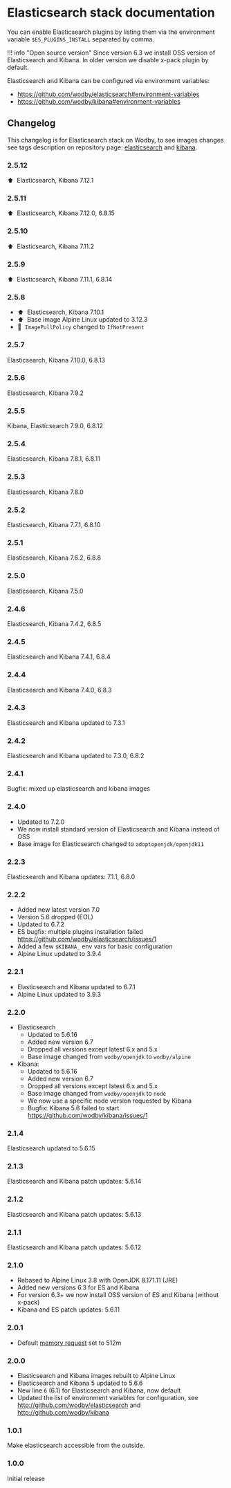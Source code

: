 # Elasticsearch stack documentation

You can enable Elasticsearch plugins by listing them via the environment variable `$ES_PLUGINS_INSTALL` separated by comma.

!!! info "Open source version"
    Since version 6.3 we install OSS version of Elasticsearch and Kibana. In older version we disable x-pack plugin by default.

Elasticsearch and Kibana can be configured via environment variables:

* https://github.com/wodby/elasticsearch#environment-variables
* https://github.com/wodby/kibana#environment-variables

## Changelog

This changelog is for Elasticsearch stack on Wodby, to see images changes see tags description on repository page: [elasticsearch](https://github.com/wodby/elasticsearch/releases) and [kibana](https://github.com/wodby/kibana/releases).   

### 2.5.12

⬆️&nbsp; Elasticsearch, Kibana 7.12.1

### 2.5.11

⬆️&nbsp; Elasticsearch, Kibana 7.12.0, 6.8.15

### 2.5.10

⬆️&nbsp; Elasticsearch, Kibana 7.11.2

### 2.5.9

⬆️&nbsp; Elasticsearch, Kibana 7.11.1, 6.8.14

### 2.5.8

- ⬆️&nbsp; Elasticsearch, Kibana 7.10.1
- ⬆️&nbsp; Base image Alpine Linux updated to 3.12.3
- 🦴&nbsp; `ImagePullPolicy` changed to `IfNotPresent`

### 2.5.7

Elasticsearch, Kibana 7.10.0, 6.8.13

### 2.5.6

Elasticsearch, Kibana 7.9.2

### 2.5.5

Kibana, Elasticsearch 7.9.0, 6.8.12

### 2.5.4

Elasticsearch, Kibana 7.8.1, 6.8.11

### 2.5.3

Elasticsearch, Kibana 7.8.0

### 2.5.2

Elasticsearch, Kibana 7.7.1, 6.8.10

### 2.5.1

Elasticsearch, Kibana 7.6.2, 6.8.8

### 2.5.0

Elasticsearch, Kibana 7.5.0

### 2.4.6

Elasticsearch, Kibana 7.4.2, 6.8.5

### 2.4.5

Elasticsearch and Kibana 7.4.1, 6.8.4

### 2.4.4

Elasticsearch and Kibana 7.4.0, 6.8.3

### 2.4.3

Elasticsearch and Kibana updated to 7.3.1

### 2.4.2

Elasticsearch and Kibana updated to 7.3.0, 6.8.2

### 2.4.1

Bugfix: mixed up elasticsearch and kibana images

### 2.4.0

- Updated to 7.2.0
- We now install standard version of Elasticsearch and Kibana instead of OSS
- Base image for Elasticsearch changed to `adoptopenjdk/openjdk11`

### 2.2.3

Elasticsearch and Kibana updates: 7.1.1, 6.8.0

### 2.2.2

- Added new latest version 7.0
- Version 5.6 dropped (EOL)
- Updated to 6.7.2
- ES bugfix: multiple plugins installation failed https://github.com/wodby/elasticsearch/issues/1
- Added a few `$KIBANA_` env vars for basic configuration
- Alpine Linux updated to 3.9.4

### 2.2.1

- Elasticsearch and Kibana updated to 6.7.1
- Alpine Linux updated to 3.9.3

### 2.2.0

- Elasticsearch
    - Updated to 5.6.16
    - Added new version 6.7
    - Dropped all versions except latest 6.x and 5.x
    - Base image changed from `wodby/openjdk` to `wodby/alpine` 
- Kibana:
    - Updated to 5.6.16
    - Added new version 6.7
    - Dropped all versions except latest 6.x and 5.x
    - Base image changed from `wodby/openjdk` to `node`
    - We now use a specific node version requested by Kibana
    - Bugfix: Kibana 5.6 failed to start https://github.com/wodby/kibana/issues/1

### 2.1.4

Elasticsearch updated to 5.6.15

### 2.1.3

Elasticsearch and Kibana patch updates: 5.6.14

### 2.1.2

Elasticsearch and Kibana patch updates: 5.6.13

### 2.1.1

Elasticsearch and Kibana patch updates: 5.6.12

### 2.1.0

* Rebased to Alpine Linux 3.8 with OpenJDK 8.171.11 (JRE)
* Added new versions 6.3 for ES and Kibana
* For version 6.3+ we now install OSS version of ES and Kibana (without x-pack)
* Kibana and ES patch updates: 5.6.11

### 2.0.1

* Default [memory request](../config.md#resources) set to 512m

### 2.0.0

* Elasticsearch and Kibana images rebuilt to Alpine Linux
* Elasticsearch and Kibana 5 updated to 5.6.6
* New line `6` (6.1) for Elasticsearch and Kibana, now default
* Updated the list of environment variables for configuration, see http://github.com/wodby/elasticsearch and http://github.com/wodby/kibana

### 1.0.1

Make elasticsearch accessible from the outside.

### 1.0.0

Initial release
